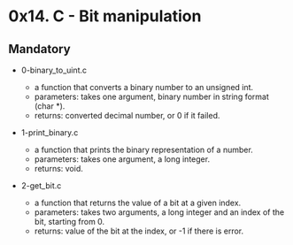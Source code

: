 # 0x14. C - Bit manipulation

## Mandatory

- 0-binary_to_uint.c
  - a function that converts a binary number to an unsigned int.
  - parameters: takes one argument, binary number in string format (char *).
  - returns: converted decimal number, or 0 if it failed.

- 1-print_binary.c
  - a function that prints the binary representation of a number.
  - parameters: takes one argument, a long integer.
  - returns: void.

- 2-get_bit.c
  - a function that returns the value of a bit at a given index.
  - parameters: takes two arguments, a long integer and an index of the bit, starting from 0.
  - returns: value of the bit at the index, or -1 if there is error.

